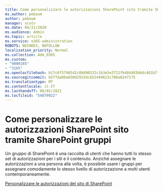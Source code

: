 ```yaml
---
title: Come personalizzare le autorizzazioni SharePoint sito tramite SharePoint gruppi
ms.author: pebaum
author: pebaum
manager: scotv
ms.date: 04/21/2020
ms.audience: Admin
ms.topic: article
ms.service: o365-administration
ROBOTS: NOINDEX, NOFOLLOW
localization_priority: Normal
ms.collection: Adm_O365
ms.custom:
- "9000165"
- "3165"
ms.openlocfilehash: b17c6f5798542c8b890332c1b3e5e3712fb484483b6dc461b7fa9fbcc757106d
ms.sourcegitcommit: b5f7da89a650d2915dc652449623c78be6247175
ms.translationtype: MT
ms.contentlocale: it-IT
ms.lasthandoff: 08/05/2021
ms.locfileid: "54079922"
---
```

# <a name="how-to-customize-sharepoint-site-permissions-via-sharepoint-groups"></a>Come personalizzare le autorizzazioni SharePoint sito tramite SharePoint gruppi 

Un gruppo di SharePoint è una raccolta di utenti che hanno tutti lo stesso set di autorizzazioni per i siti e il contenuto. Anziché assegnare le autorizzazioni a una persona alla volta, è possibile usare i gruppi per assegnare comodamente lo stesso livello di autorizzazione a molti utenti contemporaneamente.

[Personalizzare le autorizzazioni del sito di SharePoint](https://docs.microsoft.com/sharepoint/customize-sharepoint-site-permissions)